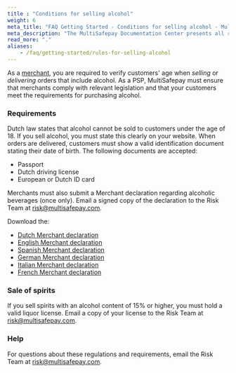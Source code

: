 ```yaml
---
title : "Conditions for selling alcohol"
weight: 6
meta_title: "FAQ Getting Started - Conditions for selling alcohol - MultiSafepay Docs"
meta_description: "The MultiSafepay Documentation Center presents all relevant information about our Plugins and API. You can also find support pages for payment methods, tools and general questions as well as the contact details of our Support and Integration Teams."
read_more: "."
aliases:
    - /faq/getting-started/rules-for-selling-alcohol
---
```


As a [merchant](/faq/general/glossary/#merchant), you are required to verify customers' age when _selling_ or _delivering_ orders that include alcohol. As a PSP, MultiSafepay must ensure that merchants comply with relevant legislation and that your customers meet the requirements for purchasing alcohol.

### Requirements

Dutch law states that alcohol cannot be sold to customers under the age of 18. If you sell alcohol, you must state this clearly on your website. When orders are delivered, customers must show a valid identification document stating their date of birth. The following documents are accepted:

* Passport
* Dutch driving license
* European or Dutch ID card

Merchants must also submit a Merchant declaration regarding alcoholic beverages (once only). Email a signed copy of the declaration to the Risk Team at <risk@multisafepay.com>.

Download the:

* [Dutch Merchant declaration](/faq/getting-started/form/NL-Verklaring_alcoholische_dranken.pdf)   
* [English Merchant declaration](/faq/getting-started/form/EN-Declaration_alcoholic_beverages.pdf)  
* [Spanish Merchant declaration](/faq/getting-started/form/ES-Declaración_sobre_bebidas_alcohólicas.docx)  
* [German Merchant declaration](/faq/getting-started/form/DE-Erklärung_für_alkoholischen_Getränke.pdf)  
* [Italian Merchant declaration](/faq/getting-started/form/IT-Dichiarazione_per_la_vendita_di_bevande_alcoliche.docx)  
* [French Merchant declaration](/faq/getting-started/form/FR-Déclaration_des_boissons_alcoolisées.pdf)  

### Sale of spirits

If you sell spirits with an alcohol content of 15% or higher, you must hold a valid liquor license. Email a copy of your license to the Risk Team at <risk@multisafepay.com>. 

### Help

For questions about these regulations and requirements, email the Risk Team at <risk@multisafepay.com>.
